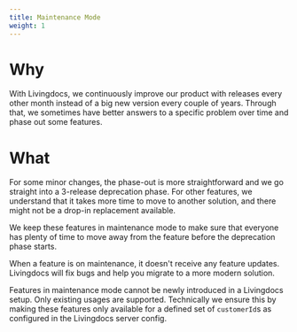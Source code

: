 ```yaml
---
title: Maintenance Mode
weight: 1
---
```


# Why
With Livingdocs, we continuously improve our product with releases every other month instead of a big new version every couple of years. Through that, we sometimes have better answers to a specific problem over time and phase out some features.

# What
For some minor changes, the phase-out is more straightforward and we go straight into a 3-release deprecation phase. For other features, we understand that it takes more time to move to another solution, and there might not be a drop-in replacement available.

We keep these features in maintenance mode to make sure that everyone has plenty of time to move away from the feature before the deprecation phase starts.

When a feature is on maintenance, it doesn't receive any feature updates. Livingdocs will fix bugs and help you migrate to a more modern solution.

Features in maintenance mode cannot be newly introduced in a Livingdocs setup. Only existing usages are supported. Technically we ensure this by making these features only available for a defined set of `customerId`s as configured in the Livingdocs server config.
